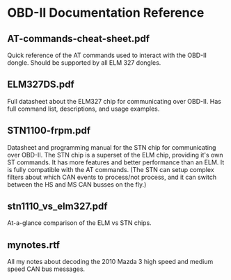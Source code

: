 OBD-II Documentation Reference
==============================

AT-commands-cheat-sheet.pdf
---------------------------
Quick reference of the AT commands used to interact with the OBD-II dongle.
Should be supported by all ELM 327 dongles.

ELM327DS.pdf
------------
Full datasheet about the ELM327 chip for communicating over OBD-II. Has full
command list, descriptions, and usage examples.

STN1100-frpm.pdf
----------------
Datasheet and programming manual for the STN chip for communicating over OBD-II.
The STN chip is a superset of the ELM chip, providing it's own ST commands. It
has more features and better performance than an ELM. It is fully compatible
with the AT commands. (The STN can setup complex filters about which CAN events
to process/not process, and it can switch between the HS and MS CAN busses on
the fly.)

stn1110_vs_elm327.pdf
---------------------
At-a-glance comparison of the ELM vs STN chips.

mynotes.rtf
-----------
All my notes about decoding the 2010 Mazda 3 high speed and medium speed CAN bus
messages.
